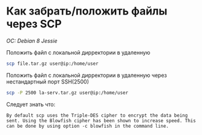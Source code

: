 # Как забрать/положить файлы через SCP
*OC: Debian 8 Jessie*

Положить файл с локальной дирректории в удаленную
```bash
scp file.tar.gz user@ip:/home/user
```

Положить файл с локальной дирректории в удаленную через нестандартный порт SSH(2500)
```bash
scp -P 2500 la-serv.tar.gz user@ip:/home/user
```

Следует знать что:
```
By default scp uses the Triple-DES cipher to encrypt the data being sent. Using the Blowfish cipher has been shown to increase speed. This can be done by using option -c blowfish in the command line.
```
